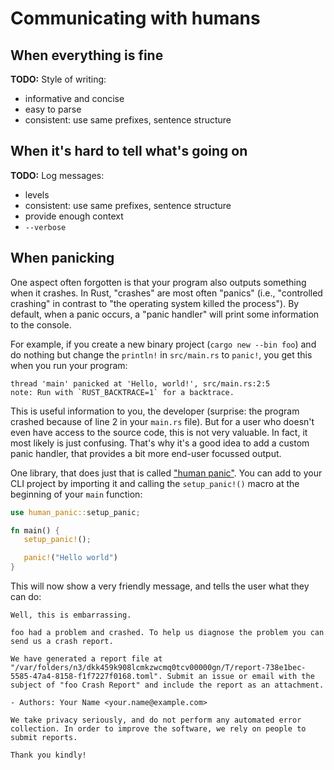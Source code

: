 # Communicating with humans

## When everything is fine

<aside class="todo">

**TODO:**
Style of writing:
- informative and concise
- easy to parse
- consistent: use same prefixes, sentence structure

</aside>

## When it's hard to tell what's going on

<aside class="todo">

**TODO:**
Log messages:
- levels
- consistent: use same prefixes, sentence structure
- provide enough context
- `--verbose`

</aside>

## When panicking

One aspect often forgotten is that
your program also outputs something when it crashes.
In Rust, "crashes" are most often "panics"
(i.e., "controlled crashing"
in contrast to "the operating system killed the process").
By default,
when a panic occurs,
a "panic handler" will print some information to the console.

For example, if you create a new binary project
(`cargo new --bin foo`)
and do nothing but change the `println!` in `src/main.rs` to `panic!`,
you get this when you run your program:

```console
thread 'main' panicked at 'Hello, world!', src/main.rs:2:5
note: Run with `RUST_BACKTRACE=1` for a backtrace.
```

This is useful information to you, the developer
(surprise: the program crashed because of line 2 in your `main.rs` file).
But for a user who doesn't even have access to the source code,
this is not very valuable.
In fact, it most likely is just confusing.
That's why it's a good idea to add a custom panic handler,
that provides a bit more end-user focussed output.

One library, that does just that is called ["human panic"][human-panic].
You can add to your CLI project by importing it
and calling the `setup_panic!()` macro
at the beginning of your `main` function:

```rust
use human_panic::setup_panic;

fn main() {
   setup_panic!();

   panic!("Hello world")
}
```

This will now show a very friendly message,
and tells the user what they can do:

```console
Well, this is embarrassing.

foo had a problem and crashed. To help us diagnose the problem you can send us a crash report.

We have generated a report file at "/var/folders/n3/dkk459k908lcmkzwcmq0tcv00000gn/T/report-738e1bec-5585-47a4-8158-f1f7227f0168.toml". Submit an issue or email with the subject of "foo Crash Report" and include the report as an attachment.

- Authors: Your Name <your.name@example.com>

We take privacy seriously, and do not perform any automated error collection. In order to improve the software, we rely on people to submit reports.

Thank you kindly!
```

[human-panic]: https://crates.io/crates/human-panic
